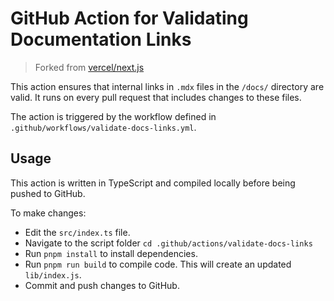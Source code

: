 # GitHub Action for Validating Documentation Links

> Forked from [vercel/next.js](https://github.com/vercel/next.js/blob/canary/.github/actions/validate-docs-links/README.MD)

This action ensures that internal links in `.mdx` files in the `/docs/` directory are valid. It runs on every pull request that includes changes to these files.

The action is triggered by the workflow defined in `.github/workflows/validate-docs-links.yml`.

## Usage

This action is written in TypeScript and compiled locally before being pushed to GitHub.

To make changes:

- Edit the `src/index.ts` file.
- Navigate to the script folder `cd .github/actions/validate-docs-links`
- Run `pnpm install` to install dependencies.
- Run `pnpm run build` to compile code. This will create an updated `lib/index.js`.
- Commit and push changes to GitHub.
